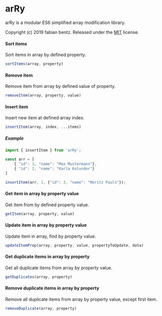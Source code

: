 arRy
=====
arRy is a modular ES6 simplified array modification library.


Copyright (c) 2019 fabian bentz.
Released under the [MIT](LICENSE) license.

#### Sort items
Sort items in array by defined property.
```javascript
sortItems(array, property)
```

#### Remove item
Remove item from array by defined value of property.
```javascript
removeItem(array, property, value)
```

#### Insert item
Insert new item at defined array index.
```javascript
insertItem(array, index, ...items)
```

##### Example

```javascript
import { insertItem } from 'arRy';

const arr = [
    { "id": 1, "name": "Max Mustermann"},
    { "id": 2, "name": "Karla Kulunder"}
]

insertItem(arr, 1, {"id": 3, "name": "Moritz Pauls"});
```

#### Get item in array by property value
Get item from by defined property value.
```javascript
getItem(array, property, value)
```

#### Update item in array by property value
Update item in array, find by property value.
```javascript
updateItemProp(array, property, value, propertyToUpdate, data)
```

#### Get duplicate items in array by property
Get all duplicate items from array by property value.
```javascript
getDuplicates(array, property)
```

#### Remove duplicate items in array by property
Remove all duplicate items from array by property value, except first item.
```javascript
removeDuplicate(array, property)
```
